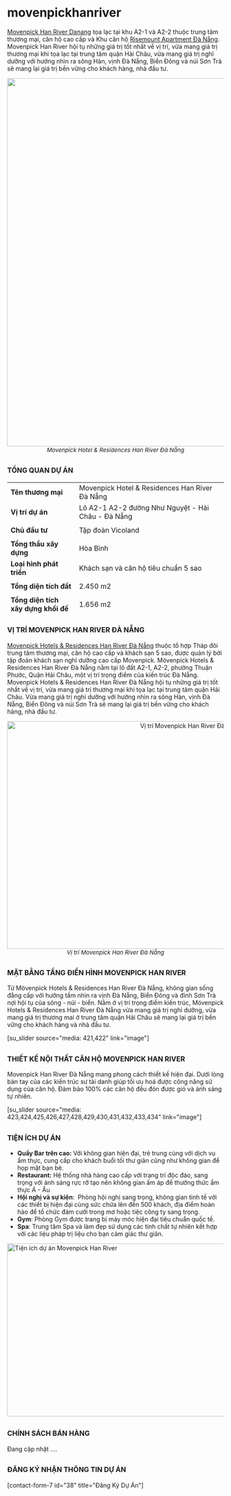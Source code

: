 # movenpickhanriver
<a href="https://phanrealty.com/movenpick-han-river-da-nang/">Movenpick Han River Danang</a> tọa lạc tại khu A2-1 và A2-2 thuộc trung tâm thương mại, căn hộ cao cấp và Khu căn hộ <a href="https://risemountdanang.vn/">Risemount Apartment Đà Nẵng</a>. Movenpick Han River hội tụ những giá trị tốt nhất về vị trí, vừa mang giá trị thương mại khi tọa lạc tại trung tâm quận Hải Châu, vừa mang giá trị nghỉ dưỡng với hướng nhìn ra sông Hàn, vịnh Đà Nẵng, Biển Đông và núi Sơn Trà sẽ mang lại giá trị bền vững cho khách hàng, nhà đầu tư.
<p style="text-align: center;"><img class="alignnone wp-image-417 size-full" src="https://phanrealty.com/wp-content/uploads/2019/06/movenpick-han-river-da-nang.jpg" alt="Phối cảnh dự án Movenpick Han River Đà Nẵng" width="1920" height="854" /><em><span style="font-size: 10pt;">Movenpick Hotel &amp; Residences Han River Đà Nẵng</span></em></p>

<h2><span style="font-size: 12pt;">TỔNG QUAN DỰ ÁN</span></h2>
<table style="height: 303px;">
<tbody>
<tr style="height: 38px;">
<td style="width: 230px; height: 38px;"><strong>Tên thương mại</strong></td>
<td style="width: 568px; height: 38px;"><span style="font-size: 12pt;">Movenpick Hotel &amp; Residences Han River Đà Nẵng</span></td>
</tr>
<tr style="height: 38px;">
<td style="width: 230px; height: 38px;"><strong>Vị trí dự án</strong></td>
<td style="width: 568px; height: 38px;">Lô A2-1 A2-2 đường Như Nguyệt - Hải Châu - Đà Nẵng</td>
</tr>
<tr style="height: 38px;">
<td style="width: 230px; height: 38px;"><strong>Chủ đầu tư</strong></td>
<td style="width: 568px; height: 38px;">Tập đoàn Vicoland</td>
</tr>
<tr style="height: 38px;">
<td style="width: 230px; height: 38px;"><strong>Tổng thầu xây dựng</strong></td>
<td style="width: 568px; height: 38px;">Hòa Bình</td>
</tr>
<tr style="height: 38px;">
<td style="width: 230px; height: 38px;"><strong>Loại hình phát triển</strong></td>
<td style="width: 568px; height: 38px;">Khách sạn và căn hộ tiêu chuẩn 5 sao</td>
</tr>
<tr style="height: 38px;">
<td style="width: 230px; height: 38px;"><strong>Tổng diện tích đất</strong></td>
<td style="width: 568px; height: 38px;">2.450 m2</td>
</tr>
<tr style="height: 38px;">
<td style="width: 230px; height: 38px;"><strong>Tổng diện tích xây dựng khối đế</strong></td>
<td style="width: 568px; height: 38px;">1.656 m2</td>
</tr>
<tr style="height: 37px;">
<td style="width: 230px; height: 37px;"><strong>Tổng diện tích xây dựng khối tháp</strong></td>
<td style="width: 568px; height: 37px;">1.169 m2</td>
</tr>
<tr>
<td style="width: 230px;"><strong>Mật độ xây dựng khối đế</strong></td>
<td style="width: 568px;">68%</td>
</tr>
<tr>
<td style="width: 230px;"><strong>Mật độ xây dựng khối tháp</strong></td>
<td style="width: 568px;">48%</td>
</tr>
<tr>
<td style="width: 230px;"><strong>Diện tích sân, vườn</strong></td>
<td style="width: 568px;">735 m2</td>
</tr>
<tr>
<td style="width: 230px;"><strong>Tổng diện tích sàn</strong></td>
<td style="width: 568px;">37.118 m2</td>
</tr>
<tr>
<td style="width: 230px;"><strong>Số căn</strong></td>
<td style="width: 568px;">143 căn khách sạn - 222 căn Condotel</td>
</tr>
</tbody>
</table>
<h2><span style="font-size: 12pt;">VỊ TRÍ MOVENPICK HAN RIVER ĐÀ NẴNG</span></h2>
<a href="https://phanrealty.com/movenpick-han-river-da-nang/">Movenpick Hotels &amp; Residences Han River Đà Nẵng</a> thuộc tổ hợp Tháp đôi trung tâm thương mại, căn hộ cao cấp và khách sạn 5 sao, được quản lý bởi tập đoàn khách sạn nghỉ dưỡng cao cấp Movenpick. Mövenpick Hotels &amp; Residences Han River Đà Nẵng nằm tại lô đất A2-1, A2-2, phường Thuận Phước, Quận Hải Châu, một vị trí trọng điểm của kiến trúc Đà Nẵng. Movenpick Hotels &amp; Residences Han River Đà Nẵng hội tụ những giá trị tốt nhất về vị trí, vừa mang giá trị thương mại khi tọa lạc tại trung tâm quận Hải Châu. Vừa mang giá trị nghỉ dưỡng với hướng nhìn ra sông Hàn, vịnh Đà Nẵng, Biển Đông và núi Sơn Trà sẽ mang lại giá trị bền vững cho
khách hàng, nhà đầu tư.
<p style="text-align: center;"><img class="alignnone size-full wp-image-419" src="https://phanrealty.com/wp-content/uploads/2019/06/vi-tri-movenpick-han-river-da-nang.png" alt="Vị trí Movenpick Han River Đà Nẵng" width="839" height="528" /><em><span style="font-size: 10pt;">Vị trí Movenpick Han River Đà Nẵng</span></em></p>

<h2><span style="font-size: 12pt;">MẶT BẰNG TẦNG ĐIỂN HÌNH MOVENPICK HAN RIVER</span></h2>
<span class="fontstyle0">Từ Mövenpick Hotels &amp; Residences Han River Đà Nẵng, không gian sống đẳng cấp với hướng tầm nhìn ra vịnh Đà Nẵng, Biển Đông và đỉnh Sơn Trà nợi hội tụ của sông - núi - biển. Nằm ở vị trí trọng điểm kiến trúc, Mövenpick Hotels &amp; Residences Han River Đà Nẵng vừa mang giá trị nghỉ dưỡng, vừa mang giá trị thương mai ở trung tâm quận Hải Châu sẽ mang lại giá trị bền vững cho khách hàng và nhà đầu tư.</span>

[su_slider source="media: 421,422" link="image"]
<h2><span style="font-size: 12pt;">THIẾT KẾ NỘI THẤT CĂN HỘ MOVENPICK HAN RIVER</span></h2>
Movenpick Han River Đà Nẵng mang phong cách thiết kế hiện đại. Dưới lòng bàn tay của các kiến trúc sư tài danh giúp tối ưu hoá được công năng sử dụng của căn hộ. Đảm bảo 100% các căn hộ đều đón được gió và ánh sáng tự nhiên.

[su_slider source="media: 423,424,425,426,427,428,429,430,431,432,433,434" link="image"]
<h2><span style="font-size: 12pt;">TIỆN ÍCH DỰ ÁN</span></h2>
<ul>
 	<li><strong>Quầy Bar trên cao: </strong><span class="fontstyle0">Với không gian hiện đại, trẻ trung cùng với dịch vụ ẩm thực, cung cấp cho khách buổi tối thư giãn cũng như không gian để họp mặt bạn bè.</span></li>
 	<li><strong>Restaurant:</strong> Hệ thống nhà hàng cao cấp với trang trí độc đáo, sang trọng với ánh sáng rực rỡ tạo nên không gian ấm áp để thưởng thức ẩm thực Á - Âu</li>
 	<li><strong>Hội nghị và sự kiện</strong>:  <span class="fontstyle0">Phòng hội nghị sang trọng, không gian tinh tế với các thiết bị hiện đại cùng sức chứa lên đến 500 khách, địa điểm hoàn hảo để tổ chức đám cưới trong mơ hoặc tiệc công ty sang trọng.</span></li>
 	<li><strong>Gym</strong>: Phòng Gym được trang bị máy móc hiện đại tiêu chuẩn quốc tế.</li>
 	<li><strong>Spa</strong>: Trung tâm Spa và làm đẹp sử dụng các tinh chất tự nhiên kết hợp với các liệu pháp trị liệu cho bạn cảm giác thư giãn.</li>
</ul>
<img class="alignnone size-full wp-image-436" src="https://phanrealty.com/wp-content/uploads/2019/06/tien-ich-du-an-Han-River-Da-Nang.jpg" alt="Tiện ích dự án Movenpick Han River" width="1064" height="401" />
<h2><span style="font-size: 12pt;">CHÍNH SÁCH BÁN HÀNG</span></h2>
Đang cập nhật ....
<h2><span style="font-size: 12pt;">ĐĂNG KÝ NHẬN THÔNG TIN DỰ ÁN</span></h2>
[contact-form-7 id="38" title="Đăng Ký Dự Án"]

&nbsp;

&nbsp;

&nbsp;
